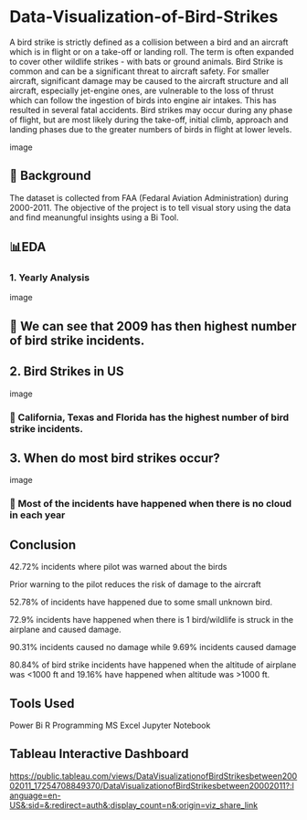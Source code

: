 # Data-Visualization-of-Bird-Strikes


A bird strike is strictly defined as a collision between a bird and an aircraft which is in flight or on a take-off or landing roll. The term is often expanded to cover other wildlife strikes - with bats or ground animals. Bird Strike is common and can be a significant threat to aircraft safety. For smaller aircraft, significant damage may be caused to the aircraft structure and all aircraft, especially jet-engine ones, are vulnerable to the loss of thrust which can follow the ingestion of birds into engine air intakes. This has resulted in several fatal accidents. Bird strikes may occur during any phase of flight, but are most likely during the take-off, initial climb, approach and landing phases due to the greater numbers of birds in flight at lower levels.

image

## 🔎 Background ##
The dataset is collected from FAA (Fedaral Aviation Administration) during 2000-2011. The objective of the project is to tell visual story using the data and find meanungful insights using a Bi Tool.

## 📊EDA ##
### 1. Yearly Analysis ###
image

## 📌 We can see that 2009 has then highest number of bird strike incidents.

## 2. Bird Strikes in US ##
image

### 📌 California, Texas and Florida has the highest number of bird strike incidents. ###


## 3. When do most bird strikes occur? ##
image

### 📌 Most of the incidents have happened when there is no cloud in each year ###

## Conclusion ##
42.72% incidents where pilot was warned about the birds

Prior warning to the pilot reduces the risk of damage to the aircraft

52.78% of incidents have happened due to some small unknown bird.

72.9% incidents have happened when there is 1 bird/wildlife is struck in the airplane and caused damage.

90.31% incidents caused no damage while 9.69% incidents caused damage

80.84% of bird strike incidents have happened when the altitude of airplane was <1000 ft and 19.16% have happened when altitude was >1000 ft.

## Tools Used ##

Power Bi
R Programming
MS Excel
Jupyter Notebook


## Tableau Interactive Dashboard ##
https://public.tableau.com/views/DataVisualizationofBirdStrikesbetween20002011_17254708849370/DataVisualizationofBirdStrikesbetween20002011?:language=en-US&:sid=&:redirect=auth&:display_count=n&:origin=viz_share_link
